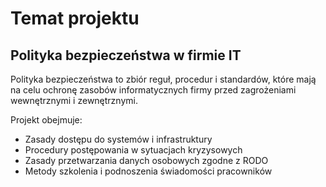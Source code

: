 # Temat projektu

## Polityka bezpieczeństwa w firmie IT

Polityka bezpieczeństwa to zbiór reguł, procedur i standardów, które mają na celu ochronę zasobów informatycznych firmy przed zagrożeniami wewnętrznymi i zewnętrznymi.

Projekt obejmuje:

- Zasady dostępu do systemów i infrastruktury
- Procedury postępowania w sytuacjach kryzysowych
- Zasady przetwarzania danych osobowych zgodne z RODO
- Metody szkolenia i podnoszenia świadomości pracowników